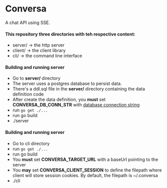 # Conversa
A chat API using SSE.

#### This repository three directories with teh respective content:
- server/ -> the http server
- client/ -> the client library
- cli/ -> the command line interface

#### Building and running server
- Go to **server/** directory
- The server uses a postgres database to persist data.
- There's a ddl.sql file in the **server/** directory containing the data definition code
- After create the data definition, you **must** set **CONVERSA_DB_CONN_STR** with [database connection string](https://godoc.org/github.com/lib/pq#hdr-Connection_String_Parameters)
- run `go get ./...`
- run go build
- ./server


#### Building and running server
- Go to cli directory
- run `go get ./...`
- run go build
- You **must** set **CONVERSA_TARGET_URL** with a baseUrl pointing to the server
- You **may** set **CONVERSA_CLIENT_SESSION** to define the filepath where client will store session cookies. By default, the filepath is ~/.conversa
- ./cli
